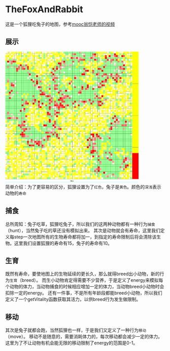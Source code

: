 # TheFoxAndRabbit
这是一个狐狸吃兔子的地图，参考[mooc翁恺老师的视频](https://www.icourse163.org/learn/ZJU-1001542001?tid=1467810462#/learn/content?type=detail&id=1249310254)  
## 展示
![FoxAndRabbit](https://github.com/surkaa/FoxRabbit/blob/main/src/res/FoxAndRabbit.gif)  
简单介绍：为了更容易的区分，狐狸设置为了`红色`，兔子是`黄色`。颜色的`深浅`表示动物的`寿命`
## 捕食
总所周知：兔子吃草，狐狸吃兔子，所以我们的这两种动物都有一种行为`捕食`（hunt），当然兔子吃的草还没有模拟出来。
其次是动物就会有寿命，这里我们定义每step一次地图所有的生物寿命都将加一，到指定的寿命限制后将会清除该生物。这里我们设置狐狸的寿命有15，兔子的寿命有10。
## 生育
既然有寿命，要使地图上的生物延续的更长久，那么就得breed出小动物，新的行为`生育`（breed）。
而生小动物肯定得需要不少营养，于是定义了energy来模拟每个动物的体力，当动物捕食的时候相应增加一定的体力，当动物breed小动物时会扣除一定的energy。
还有一件事，不是所有年龄段都能breed小动物，所以我们定义了一个getVitality函数获取其活力，以供breed行为发生做限制。
## 移动
其次是兔子就都会跑，当然狐狸也一样，于是我们又定义了一种行为`移动`（move）。
移动不是随意的，需要消耗体力的，每次移动都会减少一定的体力。
这里为了不让动物有机会能无限的移动限制了energy的范围是0-1。
